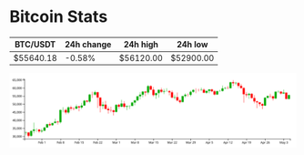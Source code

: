 # Bitcoin Stats

BTC/USDT|24h change|24h high|24h low|
|---|---|---|---|
|$55640.18|-0.58%|$56120.00|$52900.00|

<img src="./chart.svg">
